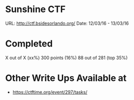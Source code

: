 # Sunshine CTF
URL: http://ctf.bsidesorlando.org/
Date: 12/03/16 - 13/03/16

# Completed 
X out of X (xx%)
300 points (16%)
88 out of 281 (top 35%)

# Other Write Ups Available at
* https://ctftime.org/event/297/tasks/
